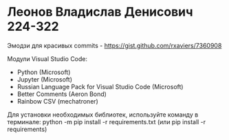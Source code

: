 # Леонов Владислав Денисович 224-322 

Эмодзи для красивых commits - https://gist.github.com/rxaviers/7360908

Модули Visual Studio Code:
- Python (Microsoft)
- Jupyter (Microsoft)
- Russian Language Pack for Visual Studio Code (Microsoft)
- Better Comments (Aeron Bond)
- Rainbow CSV (mechatroner)

Для установки необходимых библиотек, используйте команду в терминале: python -m pip install -r requirements.txt (или pip install -r requirements)
